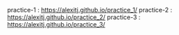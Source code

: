 practice-1 : https://alexitj.github.io/practice_1/
practice-2 : https://alexitj.github.io/practice_2/
practice-3 : https://alexitj.github.io/practice_3/
